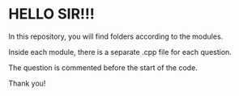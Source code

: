 # HELLO SIR!!!   

In this repository, you will find folders according to the modules.

Inside each module, there is a separate .cpp file for each question.

The question is commented before the start of the code.

Thank you!
